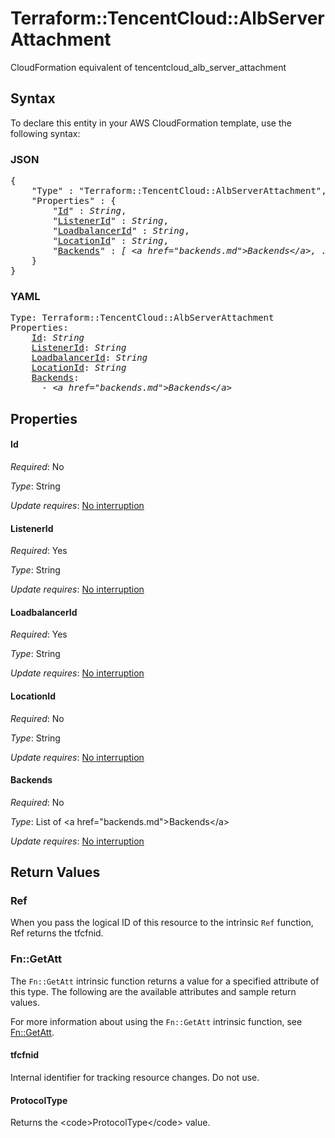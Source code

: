 # Terraform::TencentCloud::AlbServerAttachment

CloudFormation equivalent of tencentcloud_alb_server_attachment

## Syntax

To declare this entity in your AWS CloudFormation template, use the following syntax:

### JSON

<pre>
{
    "Type" : "Terraform::TencentCloud::AlbServerAttachment",
    "Properties" : {
        "<a href="#id" title="Id">Id</a>" : <i>String</i>,
        "<a href="#listenerid" title="ListenerId">ListenerId</a>" : <i>String</i>,
        "<a href="#loadbalancerid" title="LoadbalancerId">LoadbalancerId</a>" : <i>String</i>,
        "<a href="#locationid" title="LocationId">LocationId</a>" : <i>String</i>,
        "<a href="#backends" title="Backends">Backends</a>" : <i>[ &lt;a href=&#34;backends.md&#34;&gt;Backends&lt;/a&gt;, ... ]</i>
    }
}
</pre>

### YAML

<pre>
Type: Terraform::TencentCloud::AlbServerAttachment
Properties:
    <a href="#id" title="Id">Id</a>: <i>String</i>
    <a href="#listenerid" title="ListenerId">ListenerId</a>: <i>String</i>
    <a href="#loadbalancerid" title="LoadbalancerId">LoadbalancerId</a>: <i>String</i>
    <a href="#locationid" title="LocationId">LocationId</a>: <i>String</i>
    <a href="#backends" title="Backends">Backends</a>: <i>
      - &lt;a href=&#34;backends.md&#34;&gt;Backends&lt;/a&gt;</i>
</pre>

## Properties

#### Id

_Required_: No

_Type_: String

_Update requires_: [No interruption](https://docs.aws.amazon.com/AWSCloudFormation/latest/UserGuide/using-cfn-updating-stacks-update-behaviors.html#update-no-interrupt)

#### ListenerId

_Required_: Yes

_Type_: String

_Update requires_: [No interruption](https://docs.aws.amazon.com/AWSCloudFormation/latest/UserGuide/using-cfn-updating-stacks-update-behaviors.html#update-no-interrupt)

#### LoadbalancerId

_Required_: Yes

_Type_: String

_Update requires_: [No interruption](https://docs.aws.amazon.com/AWSCloudFormation/latest/UserGuide/using-cfn-updating-stacks-update-behaviors.html#update-no-interrupt)

#### LocationId

_Required_: No

_Type_: String

_Update requires_: [No interruption](https://docs.aws.amazon.com/AWSCloudFormation/latest/UserGuide/using-cfn-updating-stacks-update-behaviors.html#update-no-interrupt)

#### Backends

_Required_: No

_Type_: List of &lt;a href=&#34;backends.md&#34;&gt;Backends&lt;/a&gt;

_Update requires_: [No interruption](https://docs.aws.amazon.com/AWSCloudFormation/latest/UserGuide/using-cfn-updating-stacks-update-behaviors.html#update-no-interrupt)

## Return Values

### Ref

When you pass the logical ID of this resource to the intrinsic `Ref` function, Ref returns the tfcfnid.

### Fn::GetAtt

The `Fn::GetAtt` intrinsic function returns a value for a specified attribute of this type. The following are the available attributes and sample return values.

For more information about using the `Fn::GetAtt` intrinsic function, see [Fn::GetAtt](https://docs.aws.amazon.com/AWSCloudFormation/latest/UserGuide/intrinsic-function-reference-getatt.html).

#### tfcfnid

Internal identifier for tracking resource changes. Do not use.

#### ProtocolType

Returns the &lt;code&gt;ProtocolType&lt;/code&gt; value.

